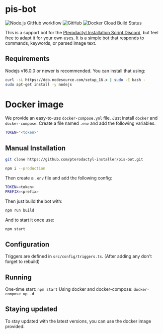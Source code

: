 # pis-bot

![Node.js GitHub workflow](https://github.com/pterodactyl-installer/pis-bot/actions/workflows/node.js.yml/badge.svg)
![GitHub](https://img.shields.io/github/license/pterodactyl-installer/pis-bot)
![Docker Cloud Build Status](https://img.shields.io/docker/cloud/build/pterodactylinstaller/pis-bot)

This is a support bot for the [Pterodactyl Installation Script Discord](https://pterodactyl-installer.se/discord), but feel free to adapt it for your own uses. It is a simple bot that responds to commands, keywords, or parsed image text.

## Requirements

Nodejs v16.0.0 or newer is recommended. You can install that using:

```bash
curl -sL https://deb.nodesource.com/setup_16.x | sudo -E bash -
sudo apt-get install -y nodejs
```

# Docker image

We provide an easy-to-use `docker-compose.yml` file. Just install `docker` and `docker-compose`. Create a file named `.env` and add the following variables.

```bash
TOKEN="<token>"
```

## Manual Installation

```bash
git clone https://github.com/pterodactyl-installer/pis-bot.git
```

```bash
npm i --production
```

Then create a `.env` file and add the following config:

```bash
TOKEN=<token>
PREFIX=<prefix>
```

Then just build the bot with:

```bash
npm run build
```

And to start it once use:

```bash
npm start
```

## Configuration

Triggers are defined in `src/config/triggers.ts`.
(After adding any don't forget to rebuild)

## Running

One-time start: `npm start`
Using docker and docker-compose: `docker-compose up -d`

## Staying updated

To stay updated with the latest versions, you can use the docker image provided.
